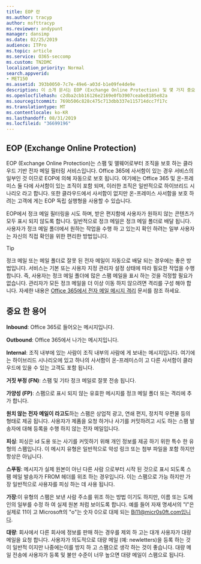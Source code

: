 ```yaml
---
title: EOP 란
ms.author: tracyp
author: msfttracyp
ms.reviewer: andypunt
manager: dansimp
ms.date: 02/25/2019
audience: ITPro
ms.topic: article
ms.service: O365-seccomp
ms.custom: TN2DMC
localization_priority: Normal
search.appverid:
- MET150
ms.assetid: 393b0050-7c7e-49e6-a03d-b1e09fe4de9e
description: 이 소개 문서는 EOP (Exchange Online Protection) 및 몇 가지 중요 한 용어를 이해 하는 데 도움이 됩니다. 이 기능은 exchange Online 클라우드 호스팅 사서함을 보호 하는 Office 365 고객 및 Exchange Server 2016와 같은 온-프레미스 사서함을 보호 하는 EOP 독립 실행형 고객에 게 적용 됩니다.
ms.openlocfilehash: c2dba2cbb16126e2169e0fb3907ceabe8185e82a
ms.sourcegitcommit: 769b506c828c475c713dbb337e115714dcc7f17c
ms.translationtype: MT
ms.contentlocale: ko-KR
ms.lasthandoff: 08/31/2019
ms.locfileid: "36699196"
---
```

## <a name="what-is-exchange-online-protection-eop"></a>EOP (Exchange Online Protection)

EOP (Exchange Online Protection)는 스팸 및 맬웨어로부터 조직을 보호 하는 클라우드 기반 전자 메일 필터링 서비스입니다. Office 365에 사서함이 있는 경우 서비스의 일부인 것 이므로 EOP에 의해 자동으로 보호 됩니다. 여기에는 Office 365 및 온-프레미스 둘 다에 사서함이 있는 조직이 포함 되며, 이러한 조직은 일반적으로 하이브리드 시나리오 라고 합니다. 또한 클라우드에서 사서함이 없지만 온-프레미스 사서함을 보호 하려는 고객에 게는 EOP 독립 실행형을 사용할 수 있습니다.

EOP에서 정크 메일 필터링을 시도 하며, 받은 편지함에 사용자가 원하지 않는 콘텐츠가 모두 표시 되지 않도록 합니다. 일반적으로 정크 메일은 정크 메일 폴더로 배달 됩니다. 사용자가 정크 메일 폴더에서 원하는 작업을 수행 하 고 있는지 확인 하려는 일부 사용자는 자신의 직접 확인을 위한 편리한 방법입니다.  

> [!TIP]
> 정크 메일 또는 메일 폴더로 잘못 된 전자 메일이 자동으로 배달 되는 경우에는 좋은 방법입니다. 서비스는 기본 또는 사용자 지정 관리자 설정 상태에 따라 필요한 작업을 수행 합니다. 즉, 사용자는 정크 메일 폴더에 많은 스팸 메일을 표시 하는 것을 걱정할 필요가 없습니다. 관리자가 모든 정크 메일을 더 이상 이동 하지 않으려면 격리를 구성 해야 합니다. 자세한 내용은 [Office 365에서 전자 메일 메시지 격리](../quarantine-email-messages.md) 문서를 참조 하세요.

## <a name="important-terms"></a>중요 한 용어

**Inbound**: Office 365로 들어오는 메시지입니다.

**Outbound**: Office 365에서 나가는 메시지입니다.

**Internal**: 조직 내부에 있는 사람이 조직 내부의 사람에 게 보내는 메시지입니다. 여기에는 하이브리드 시나리오에 있고 하나의 사서함이 온-프레미스이 고 다른 사서함이 클라우드에 있을 수 있는 고객도 포함 됩니다.

**거짓 부정 (FN)**: 스팸 및 기타 정크 메일로 잘못 전송 됩니다.

**가양성 (FP)**: 스팸으로 표시 되지 않는 유효한 메시지를 정크 메일 폴더 또는 격리에 추가 합니다.

**원치 않는 전자 메일이 라고도**하는 스팸은 상업적 광고, 연쇄 편지, 정치적 우편물 등의 형태로 제공 됩니다. 사용자가 제품을 요청 하거나 사기를 커밋하려고 시도 하는 스팸 발송자에 대해 등록을 수행 하지 않는 전자 메일입니다.

**피싱**: 피싱은 id 도용 또는 사기를 커밋하기 위해 개인 정보를 제공 하기 위한 특수 한 유형의 스팸입니다. 이 메시지 유형은 일반적으로 악성 링크 또는 첨부 파일을 포함 하지만 항상은 아닙니다.

**스푸핑**: 메시지가 실제 원본이 아닌 다른 사람 으로부터 시작 된 것으로 표시 되도록 스팸 메일 발송자가 FROM 헤더를 위조 하는 경우입니다. 이는 스팸으로 가능 하지만 가장 일반적으로 사용자를 피싱 하는 데 사용 됩니다.

**가장**:이 유형의 스팸은 보낸 사람 주소를 위조 하는 방법 이기도 하지만, 이름 또는 도메인의 일부를 수정 하 여 실제 원본 처럼 보이도록 합니다. 예를 들어 자재 명세서의 "l"은 실제로 11이 고 Microsoft의 "o"는 숫자 0으로 대체 되는 Bi11@micr0s0ft.com입니다.

**대량**: 회사에서 다른 회사에 정보를 판매 하는 경우를 제외 하 고는 대개 사용자가 대량 메일을 요청 합니다. 사용자가 의도적으로 대량 메일 (예: newletters)을 등록 하는 것이 일반적 이지만 나중에는이를 방지 하 고 스팸으로 생각 하는 것이 좋습니다. 대량 메일 전송에 사용자가 등록 및 불만 수준이 너무 높으면 대량 메일이 스팸으로 됩니다.

